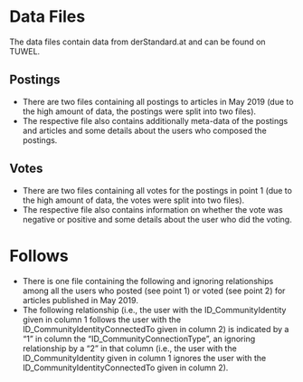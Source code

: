 # Data Files

The data files contain data from derStandard.at and can be found on TUWEL.

## Postings

* There are two files containing all postings to articles in May 2019 (due to the high amount of data, the postings were split into two files). 
* The respective file also contains additionally meta-data of the postings and articles and some details about the users who composed the postings.

## Votes

* There are two files containing all votes for the postings in point 1 (due to the high amount of data, the votes were split into two files). 
* The respective file also contains information on whether the vote was negative or positive and some details about the user who did the voting.

# Follows

* There is one file containing the following and ignoring relationships among all the users who posted (see point 1) or voted (see point 2) for articles published in May 2019. 
* The following relationship (i.e., the user with the ID_CommunityIdentity given in column 1 follows the user with the ID_CommunityIdentityConnectedTo given in column 2) is indicated 
by a “1” in column the “ID_CommunityConnectionType”, an ignoring relationship by a “2” in that column (i.e., the user with the ID_CommunityIdentity given in column 1 ignores the user with the ID_CommunityIdentityConnectedTo given in column 2).